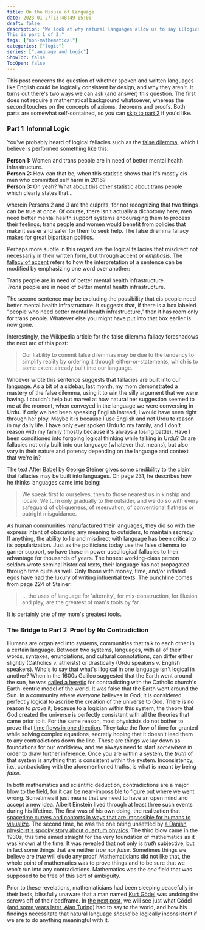 ```yaml
---
title: On the Misuse of Language
date: 2023-01-27T13:48:49-05:00
draft: false
description: "We look at why natural languages allow us to say illogical things.
This is part 1 of 2."
tags: ["non-mathematical"]
categories: ["logic"]
series: ["Language and Logic"]
ShowToc: false
TocOpen: false
---
```


<!-- 
Design ideas:
clickable footnotes
sidebar box
-->

This post concerns the question of whether spoken and written languages like English could be logically consistent by design, and why they aren't. It turns out there's two ways we can ask (and answer) this question. The first does not require a mathematical background whatsoever, whereas the second touches on the concepts of axioms, theorems and proofs. Both parts are somewhat self-contained, so you can [skip to part 2](/posts/language_and_logic2) if you'd like.

### <span class=tertiary>Part 1</span> &nbsp;Informal Logic

You've probably heard of logical fallacies such as the [false dilemma](https://en.m.wikipedia.org/wiki/False_dilemma), which I believe is performed something like this:
<p class=equation-like>
<span class=print><b>Person 1:</b> Women and trans people are in need of better mental health infrastructure.<br>
<b>Person 2:</b> How can that be, when this statistic shows that it's mostly cis men who committed self harm in 2016?<br>
<b>Person 3:</b> Oh yeah? What about this other statistic about trans people which clearly states that...</span>
</p>

wherein Persons 2 and 3 are the culprits, for not recognizing that two things can be true at once. Of course, there isn't actually a dichotomy here; men need better mental health support systems encouraging them to process their feelings; trans people and women would benefit from policies that make it easier and safer for them to seek help. The false dilemma fallacy makes for great bipartisan politics. 

Perhaps more subtle in this regard are the logical fallacies that misdirect not necessarily in their written form, but through accent or *emphasis*. The [fallacy of accent](https://en.wikipedia.org/wiki/Fallacy_of_accent) refers to how the interpretation of a sentence can be modified by emphasizing one word over another:

<p class=equation-like>
<span class=print> 
Trans people are in need of better mental health infrastructure.<br>
<span class=accented><i>Trans</i></span> people are in need of better mental health infrastructure.
</span>
</p>

The second sentence may be excluding the possibility that cis people need better mental health infrastructure. It suggests that, if there is a box labeled "people who need better mental health infrastructure," then it has room only for trans people. Whatever else you might have put into that box earlier is now gone.

Interestingly, the Wikipedia article for the false dilemma fallacy foreshadows the next arc of this post:

> Our liability to commit false dilemmas may be due to the tendency to simplify reality by ordering it through either-or-statements, which is to some extent already built into our language.

Whoever wrote this sentence suggests that fallacies are <span class=print>built into our language</span>. As a bit of a sidebar, last month, my mom demonstrated a mastery of the false dilemma, using it to win the silly argument that we were having. I couldn't help but marvel at how natural her suggestion seemed to me at the moment, when conveyed in the language we were conversing in &#8211; Urdu. 
If only we had been speaking English instead, I would have seen right through her ploy. 
Maybe it is because I use English and not Urdu to reason in my daily life. I have only ever spoken Urdu to my family, and I don't reason with my family (mostly because it's always a losing battle). Have I been conditioned into forgoing logical thinking while talking in Urdu? Or are fallacies not only <span class=print>built into our language</span> (whatever that means), but also vary in their nature and potency depending on the language and context that we're in?

The text [After Babel](https://www.bard.edu/library/arendt/pdfs/Steiner_AfterBabel.pdf) by George Steiner gives some credibility to the claim that fallacies may be built into languages. On page $231$, he describes how he thinks languages came into being:

> We speak first to ourselves, then to those nearest us in kinship and locale. We turn only gradually to the outsider, and we do so with every safeguard of obliqueness, of reservation, of conventional flatness or outright misguidance.

As human communities manufactured their languages, they did so with the express intent of obscuring any meaning to outsiders, to maintain secrecy. If anything, the ability to lie and misdirect with language has been critical to its popularization. Just as the politicians today use the false dilemma to garner support, so have those in power used logical fallacies to their advantage for thousands of years. The honest working-class person seldom wrote seminal historical texts, their language has not propagated through time quite as well. Only those with money, time, and/or inflated egos have had the luxury of writing influential texts. The punchline comes from page $224$ of Steiner:

> ... the uses of language for 'alternity', for mis-construction, for illusion and play, are the greatest of man's tools by far.

It is certainly one of my mom's greatest tools. 

### <span class=tertiary>The Bridge to Part 2</span> &nbsp;Proof by No Contradiction

Humans are organized into systems, communities that talk to each other in a certain language. Between two systems, languages, with all of their words, syntaxes, enunciations, and cultural connotations, can differ either slightly (Catholics v. atheists) or drastically (Urdu speakers v. English speakers).
Who's to say that what's illogical in one language isn't logical in another? When in the $1600$s Galileo suggested that the Earth went around the sun, he was <a href="https://www.history.com/this-day-in-history/galileo-is-accused-of-heresy">called a heretic</a> for contradicting with the Catholic church's Earth-centric model of the world. It was false that the Earth went around the Sun. In a community where *everyone* believes in God, it is considered perfectly logical to ascribe the creation of the universe to God. 
There is no reason to *prove* it, because to a logician within this system, the theory that God created the universe is perfectly consistent with all the theories that came prior to it.
For the same reason, most physicists do not bother to prove that [time flows in one direction](https://en.wikipedia.org/wiki/Arrow_of_time). They take the flow of time for granted while solving complex equations, secretly hoping that it doesn't lead them to any contradictions down the line. These are things we lay down as foundations for our worldview, and we always need to start *somewhere* in order to draw further inference. Once you are within a system, the *truth* of that system is anything that is consistent within the system. Inconsistency, i.e., contradicting with the aforementioned truths, is what is meant by being *false*.

In both mathematics and scientific deduction, contradictions are a major blow to the field, for it can be near-impossible to figure out where we went wrong. Sometimes it just means that we need to have an open mind and accept a new idea. Albert Einstein lived through at least three such events during his lifetime. The first was of his own doing, the realization that [spacetime curves and contorts in ways that are impossible for humans to visualize](https://en.wikipedia.org/wiki/Hyperbolic_geometry#Geometry_of_the_universe_%28special_relativity%29). The second time, he was the one being unsettled by [a Danish physicist's spooky story about quantum physics]((https://en.wikipedia.org/wiki/Bohr–Einstein_debates)).
The third blow came in the $1930s$, this time aimed straight for the very foundation of mathematics as it was known at the time. It was revealed that not only is *truth* subjective, but in fact some things that are neither *true* nor *false*. Sometimes things we believe are *true* will elude any proof. Mathematicians did not like that, the whole point of mathematics was to prove things and to be sure that we won't run into any contradictions. Mathematics was the *one* field that was supposed to be free of this sort of ambiguity.

Prior to these revelations, mathematicians had been sleeping peacefully in their beds, blissfully unaware that a man named [Kurt Gödel](https://en.wikipedia.org/wiki/Kurt_Gödel) was undoing the screws off of their bedframe. In [the next post](/posts/language_and_logic2), we will see just what Gödel ([and some years later, Alan Turing](https://en.wikipedia.org/wiki/Turing%27s_proof)) had to say to the world, and how his findings necessitate that natural language *should* be logically inconsistent if we are to do anything meaningful with it.
